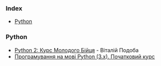 ### Index

* [Python](#python)


### Python

* [Python 2: Курс Молодого Бійця](http://www.vitaliypodoba.com/tutorials/python2-beginners-course/http://www.vitaliypodoba.com/tutorials/python2-beginners-course/) - Віталій Подоба
* [Програмування на мові Python (3.x). Початковий курс](https://sites.google.com/site/pythonukr/vstup)
